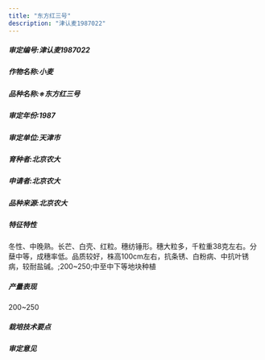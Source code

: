 ```yaml
---
title: "东方红三号"
description: "津认麦1987022"
---
```

##### 审定编号:津认麦1987022

##### 作物名称:小麦

##### 品种名称:※东方红三号

##### 审定年份:1987

##### 审定单位:天津市

##### 育种者:北京农大

##### 申请者:北京农大

##### 品种来源:北京农大

##### 特征特性
冬性、中晚熟。长芒、白壳、红粒。穗纺锤形。穗大粒多，千粒重38克左右。分蘖中等，成穗率低。品质较好，株高100cm左右，抗条锈、白粉病、中抗叶锈病，较耐盐碱。;200~250;中至中下等地块种植

##### 产量表现
200~250

##### 栽培技术要点


##### 审定意见

